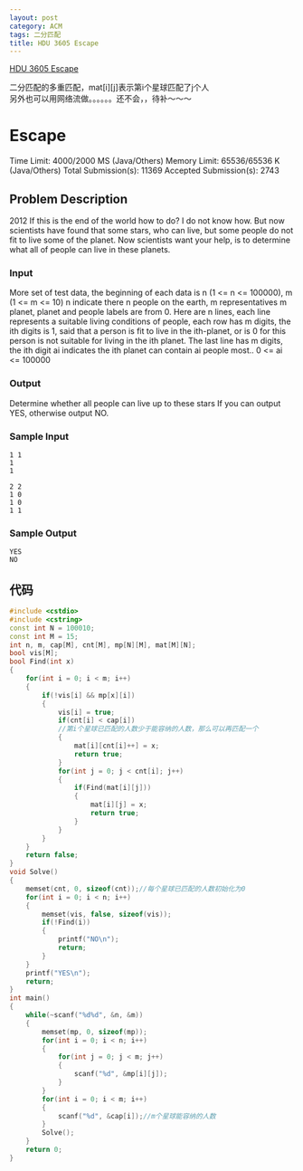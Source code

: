 ```yaml
---
layout: post
category: ACM
tags: 二分匹配
title: HDU 3605 Escape
---
```

[HDU 3605 Escape](http://acm.split.hdu.edu.cn/showproblem.php?pid=3605)

二分匹配的多重匹配，mat[i][j]表示第i个星球匹配了j个人  
另外也可以用网络流做。。。。。。还不会，，待补～～～
<!--more-->
# Escape

Time Limit: 4000/2000 MS (Java/Others)    Memory Limit: 65536/65536 K (Java/Others)
Total Submission(s): 11369    Accepted Submission(s): 2743


## Problem Description
2012 If this is the end of the world how to do? I do not know how. But now scientists have found that some stars, who can live, but some people do not fit to live some of the planet. Now scientists want your help, is to determine what all of people can live in these planets.
 

### Input
More set of test data, the beginning of each data is n (1 <= n <= 100000), m (1 <= m <= 10) n indicate there n people on the earth, m representatives m planet, planet and people labels are from 0. Here are n lines, each line represents a suitable living conditions of people, each row has m digits, the ith digits is 1, said that a person is fit to live in the ith-planet, or is 0 for this person is not suitable for living in the ith planet.
The last line has m digits, the ith digit ai indicates the ith planet can contain ai people most..
0 <= ai <= 100000
 

### Output
Determine whether all people can live up to these stars
If you can output YES, otherwise output NO.
 

### Sample Input
```
1 1
1
1

2 2
1 0
1 0
1 1
```

### Sample Output
```
YES
NO
```

## 代码
```c++
#include <cstdio>
#include <cstring>
const int N = 100010;
const int M = 15;
int n, m, cap[M], cnt[M], mp[N][M], mat[M][N];
bool vis[M];
bool Find(int x)
{
    for(int i = 0; i < m; i++)
    {
        if(!vis[i] && mp[x][i])
        {
            vis[i] = true;
            if(cnt[i] < cap[i])
            //第i个星球已匹配的人数少于能容纳的人数，那么可以再匹配一个
            {
                mat[i][cnt[i]++] = x;
                return true;
            }
            for(int j = 0; j < cnt[i]; j++)
            {
                if(Find(mat[i][j]))
                {
                    mat[i][j] = x;
                    return true;
                }
            }
        }
    }
    return false;
}
void Solve()
{
    memset(cnt, 0, sizeof(cnt));//每个星球已匹配的人数初始化为0
    for(int i = 0; i < n; i++)
    {
        memset(vis, false, sizeof(vis));
        if(!Find(i))
        {
            printf("NO\n");
            return;
        }
    }
    printf("YES\n");
    return;
}
int main()
{
    while(~scanf("%d%d", &n, &m))
    {
        memset(mp, 0, sizeof(mp));
        for(int i = 0; i < n; i++)
        {
            for(int j = 0; j < m; j++)
            {
                scanf("%d", &mp[i][j]);
            }
        }
        for(int i = 0; i < m; i++)
        {
            scanf("%d", &cap[i]);//m个星球能容纳的人数
        }
        Solve();
    }
    return 0;
}
```
